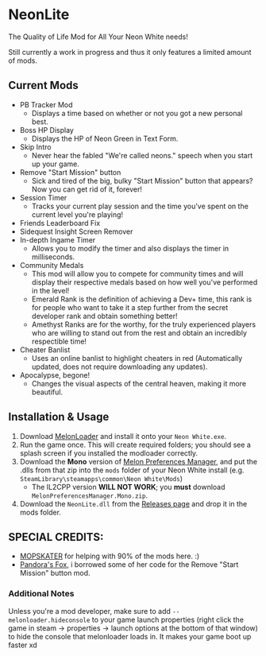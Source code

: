 # NeonLite
 The Quality of Life Mod for All Your Neon White needs!

Still currently a work in progress and thus it only features a limited amount of mods.

## Current Mods

* PB Tracker Mod
  * Displays a time based on whether or not you got a new personal best.
* Boss HP Display
  * Displays the HP of Neon Green in Text Form.
* Skip Intro
  * Never hear the fabled "We're called neons." speech when you start up your game.
* Remove "Start Mission" button
  * Sick and tired of the big, bulky "Start Mission" button that appears? Now you can get rid of it, forever!
* Session Timer
  * Tracks your current play session and the time you've spent on the current level you're playing!
* Friends Leaderboard Fix
* Sidequest Insight Screen Remover
* In-depth Ingame Timer
  * Allows you to modify the timer and also displays the timer in milliseconds.
* Community Medals
  * This mod will allow you to compete for community times and will display their respective medals based on how well you've performed in the level!
  * Emerald Rank is the definition of achieving a Dev+ time, this rank is for people who want to take it a step further from the secret developer rank and obtain something better!
  * Amethyst Ranks are for the worthy, for the truly experienced players who are willing to stand out from the rest and obtain an incredibly respectible time!
* Cheater Banlist
  * Uses an online banlist to highlight cheaters in red (Automatically updated, does not require downloading any updates).
* Apocalypse, begone!
  * Changes the visual aspects of the central heaven, making it more beautiful.

## Installation & Usage

1. Download [MelonLoader](https://github.com/LavaGang/MelonLoader/releases/latest) and install it onto your `Neon White.exe`.
2. Run the game once. This will create required folders; you should see a splash screen if you installed the modloader correctly.
3. Download the **Mono** version of [Melon Preferences Manager](https://github.com/sinai-dev/MelonPreferencesManager/releases/latest), and put the .dlls from that zip into the `mods` folder of your Neon White install (e.g. `SteamLibrary\steamapps\common\Neon White\Mods`)
    * The IL2CPP version **WILL NOT WORK**; you **must** download `MelonPreferencesManager.Mono.zip`. 
4. Download the `NeonLite.dll` from the [Releases page](https://github.com/Faustas156/NeonLite/releases/) and drop it in the mods folder.

## SPECIAL CREDITS:

* [MOPSKATER](https://github.com/MOPSKATER) for helping with 90% of the mods here. :)
* [Pandora's Fox](https://github.com/PandorasFox), i borrowed some of her code for the Remove "Start Mission" button mod. 

### Additional Notes

Unless you're a mod developer, make sure to add `--melonloader.hideconsole` to your game launch properties (right click the game in steam -> properties -> launch options at the bottom of that window) to hide the console that melonloader loads in. It makes your game boot up faster xd
